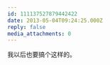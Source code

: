 ```yaml
---
id: 111137527879442422
date: 2013-05-04T09:24:25.000Z
reply: false
media_attachments: 0
---
```


我以后也要搞个这样的。


